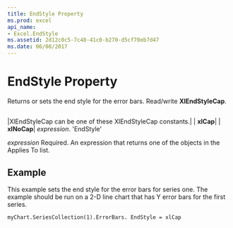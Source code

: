 ```yaml
---
title: EndStyle Property
ms.prod: excel
api_name:
- Excel.EndStyle
ms.assetid: 2d12c0c5-7c48-41c0-b270-d5cf70eb7d47
ms.date: 06/08/2017
---
```



# EndStyle Property

Returns or sets the end style for the error bars. Read/write  **XlEndStyleCap**.


## 



|XlEndStyleCap can be one of these XlEndStyleCap constants.|
| **xlCap**|
| **xlNoCap**|
 _expression_.  'EndStyle'

 _expression_ Required. An expression that returns one of the objects in the Applies To list.


## Example

This example sets the end style for the error bars for series one. The example should be run on a 2-D line chart that has Y error bars for the first series.


```vb
myChart.SeriesCollection(1).ErrorBars. EndStyle = xlCap

```



